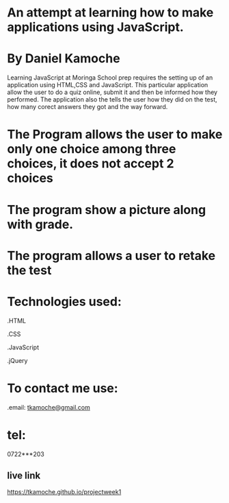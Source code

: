 # An attempt at learning how to make applications using JavaScript.

# By Daniel Kamoche

Learning JavaScript at Moringa School prep requires the setting up of an application using HTML,CSS and JavaScript.
This particular application allow the user to do a quiz online, submit it and then be informed how they performed.
The application also the tells the user how they did on the test, how many corect answers they got and the way forward.

# The Program allows the user to make only one choice among three choices, it does not accept 2 choices

# The program show a picture along with grade.

# The program allows a user to retake the test

# Technologies used:
.HTML

.CSS

.JavaScript

.jQuery


# To contact me use:
 .email: tkamoche@gmail.com
 # tel:
 0722***203

## live link
https://tkamoche.github.io/projectweek1